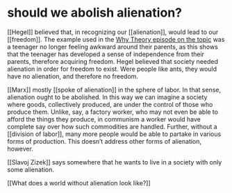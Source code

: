 # should we abolish alienation?

[[Hegel]] believed that, in recognizing our [[alienation]], would lead to our [[freedom]]. The example used in the [Why Theory episode on the topic](https://soundcloud.com/whytheory/alienation) was a teenager no longer feeling awkward around their parents, as this shows that the teenager has developed a sense of independence from their parents, therefore acquiring freedom. Hegel believed that society needed alienation in order for freedom to exist. Were people like ants, they would have no alienation, and therefore no freedom.

[[Marx]] mostly [[spoke of alienation]] in the sphere of labor. In that sense, alienation ought to be abolished. In this way we can imagine a society where goods, collectively produced, are under the control of those who produce them. Unlike, say, a factory worker, who may not even be able to afford the things they produce, in communism a worker would have complete say over how such commodities are handled. Further, without a [[division of labor]], many more people would be able to partake in various forms of production. This doesn&rsquo;t address other forms of alienation, however.

[[Slavoj Zizek]] says somewhere that he wants to live in a society with only some alienation.

[[What does a world without alienation look like?]]

